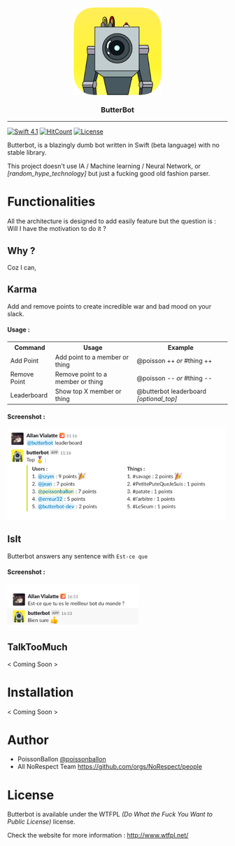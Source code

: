 <h3 align="center">
<a href="https://github.com/NoRespect/ButterBot">
<img src="./Assets/roundIcon.png" width="200" />
<br />
<br />
</a>
ButterBot
</h3>

------

[![Swift 4.1](https://img.shields.io/badge/Language-Swift%204-orange.svg)](https://developer.apple.com/swift/)
[![HitCount](http://hits.dwyl.com/NoRespect/ButterBot.svg)](http://hits.dwyl.com/NoRespect/ButterBot)
[![License](https://img.shields.io/badge/License-WTFPL-blue.svg)](http://www.wtfpl.net/)

Butterbot, is a blazingly dumb bot written in Swift (beta language) with no stable library.

This project doesn't use IA / Machine learning / Neural Network, or *[random_hype_technology]* but just a fucking good old fashion parser.

# Functionalities

All the architecture is designed to add easily feature but the question is : Will I have the motivation to do it ?

## Why ?

Coz I can,

## Karma

Add and remove points to create incredible war and bad mood on your slack.

#### Usage :

<table style="width:100%">
 <tr>
  <th>Command</th>
  <th>Usage</th>
  <th>Example</th>
 </tr>
 <tr>
  <td>Add Point</td>
  <td>Add point to a member or thing</td>
  <td>@poisson ++ <i>or</i> #thing ++</td>
 </tr>
 <tr>
  <td>Remove Point</td>
  <td>Remove point to a member or thing</td>
  <td>@poisson -- <i>or</i> #thing --</td>
 </tr>
 <tr>
  <td>Leaderboard</td>
  <td>Show top X member or thing</td>
  <td>@butterbot leaderboard <i>[optional_top]<i> </td>
 </tr>
</table>

#### Screenshot :

<img src="./Assets/leaderboard_screen.png" width="500" />

## IsIt

Butterbot answers any sentence with `Est-ce que`

#### Screenshot :

<img src="./Assets/isit_screen.png" width="300" />

## TalkTooMuch

< Coming Soon >

# Installation

< Coming Soon >

# Author

* PoissonBallon [@poissonballon](https://twitter.com/poissonballon)
* All NoRespect Team https://github.com/orgs/NoRespect/people

# License

Butterbot is available under the WTFPL *(Do What the Fuck You Want to Public License)* license.

Check the website for more information : http://www.wtfpl.net/
